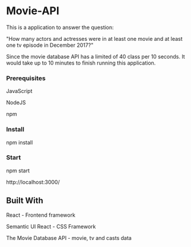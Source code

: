 # Movie-API
This is a application to answer the question:

"How many actors and actresses were in at least one movie and at least one tv episode in December 2017?"

Since the movie database API has a limited of 40 class per 10 seconds. It would take up to 10 minutes to finish running this application.

### Prerequisites
JavaScript

NodeJS

npm

### Install
npm install

### Start
npm start

http://localhost:3000/

## Built With
React - Frontend framework

Semantic UI React - CSS Framework

The Movie Database API - movie, tv and casts data
